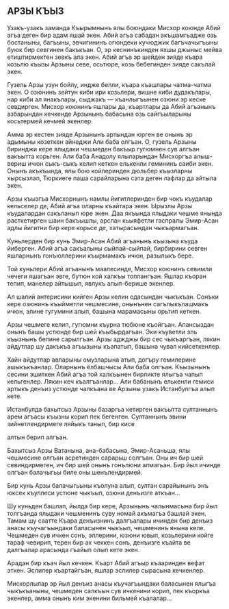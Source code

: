 ## АРЗЫ КЪЫЗ

Узакъ-узакъ заманда Къырымнынъ ялы боюндаки Мисхор коюнде Абий агъа деген бир адам яшай экен.
Абий агъа сабадан акъшамгьадже озь бостаныны, багъыны, эвчигининъ огюндеки кучюджик багъчачыгъыны буюк бир севгинен бакъкъан.
О, эр кеснинъкинден яхшы джыныс мейва етиштирмектен зевкъ ала экен.
Абий агъа эр шейден зияде къара козьлю къызы Арзыны севе, осьтюре, козь бебегинден зияде сакълай экен.

Гузель Арзы узун бойлу, индже белли, къара къашлары чатма-чатма экен.
О озюнинъ зейтун киби ири козьлери, вишне киби дудакълары, нар киби ал янакълары, сыджакъ — къанлыгъынен озюни эр кеске севдирген.
Мисхор коюнинъ яшлары да, къартлары да Абий агъанынъ азбарындан кечкенде Арзынынъ бабасына озь сайгъыларыны косьтермей кечмей экенлер.

Амма эр кестен зияде Арзынынъ артындан юрген ве онынъ эр адымыны козеткен айнеджи Али баба олгъан.
О, гузель Арзыны биринджи кере ялыдаки чешмеден бакъыр гугюмнен сув алгъан вакъытта корьген.
Али баба Анадолу ялыларындан Мисхоргъа алыш-вериш ичюн сыкъ-сыкъ келип кеткен елькенли гемининъ саиби экен.
Онынъ акъкъында, ялы бою койлеринден дюльбер къызларны хырсызлап, Тюркиеге паша сарайларына сата деген лафлар да айтыла экен.

Арзы къызгъа Мисхорнынъ намлы йигитлеринден бир чокъ къудалар кельселер де, Абий агъа оларны къайтара экен.
Ырызлы Арзы къудалардан сакъланып юре экен.
Даа якъында ялыдаки чешме янында расткетирген шаин бакъышлы, арслан кьыяфетли гаспралы Эмир-Асан адлы йигитни бир кере корьсе де, хатырасындан чыкъармагъан.

Куньлерден бир кунь Эмир-Асан Абий агъанынъ къызына къуда йиберген.
Абий агъа сакъалыны сыйпай-сыйпай, бирбирини севген яшларнынъ гонъюллерини къырмамакъ ичюн, разылыкъ бере.

Той куньлери Абий агъанынъ маалесинде, Мисхор коюнинъ севимли чечеги яшагъан эвге, бутюн кой халкъы топлангъан.
Яшлар къоран тепип, манелер айтышып, явлукъ алып-берише экенлер.

Ал шалий антерисини кийген Арзы келин одасындан чыкъкъан.
Сонъки кере озюнинъ къыйметли чешмесине, онынънен сагълыкълашмакъ ичюн, элине гугумини алып, башына марамасыны орьтип кеткен.

Арзы чешмеге келип, гугюмни къурна тюбюне къойгъан.
Апансыздан онынъ башы устюнде бир шей къыбырдагъан.
Эки къуветли эль къызнынъ белине сарылгъан.
Арзы аджджы бир сес чыкъаргъан, лякин айдутлар шу дакъкъа агъызыны къапатып, башына чувал кийсеткенлер.

Хайн айдутлар авларыны омузларына атып, догъру гемилерине ашыкъкъанлар.
Оларнынъ ёлбашчысы Али баба олгъан.
Къызынынъ сесини эшиткен Абий агъа той халкъынен бирликте ялыгъа чапып кельгенлер.
Лякин кеч къалгъанлар...
Али бабанынъ елькенли гемиси артыкъ денъиз устюнде чалкъана ве Арзыны узакъ Истанбулгъа алып кете.

Истанбулда бахытсыз Арзыны базаргьа кетирген вакъытта султаннынъ арем агъасы къызны корип пек бегенген.
Султаннынъ эвини зийнетлендирмеге ляйыкъ танып, бир кисе

алтын берип алгъан.

Бахытсыз Арзы Ватанына, ана-бабасына, Эмир-Асаньша, ялы чешмесине олгъан асретинден сарарьш солгъан.
Оны ич бир шей севиндирмеген, ич бир шей онынъ гонълюни алмагьан.
Бир йыл ичинде олгъан балачыгьы биле оны шенълендирмей.

Бир кунь Арзы балачыгьыны къолуна алып, султан сарайынынъ энъ юксек къуллеси устюне чыкъып, озюни денъизге аткъан...

Шу куньден башлап, йылда бир кере, Арзынынъ чалынмасына бир йыл толгъанда ялыдаки чешменинъ суву номай акъмагъа башлай экен.
Тамам шу саатте Къара денъизнинъ далгъалары ичинден бир денъиз анасы къучагъындаки баласынен чыкъып, чешменинъ янына келе.
Чешмеден сув ичкен сонъ, эллерини, юзюни ювып, козьлерини койге тараф чевирип, терен бир ах чеккен сонъ, денъизге къайта ве далгъалар арасында гъайып олып кете экен.

Арадан бир къач йыл кечкен.
Къарт Абий агъыр къааринден вефат эткен.
Эслилер къартайгъан, яшлар эслилер сырасына кечкенлер.

Мисхорлылар эр йыл денъиз анасы къучагъындаки баласынен ялыгъа чыкъкъаныны, чешмеден салкъын сув ичкенини корип, пек къоркъа экенлер, амма онынъ ким экенини бильмей къалалар...
